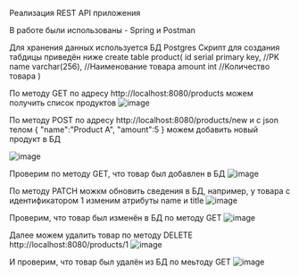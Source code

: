 Реализация REST API приложения

В работе были использованы - Spring и Postman 

Для хранения данных используется БД Postgres 
Скрипт для создания табдицы приведён ниже 
create table product(
    id serial primary key, //PK
    name varchar(256), //Наименование товара
    amount int //Количество товара
)


По методу GET по адресу http://localhost:8080/products можем получить список продуктов 
![image](https://github.com/user-attachments/assets/bb1a0977-70c5-43da-a2b3-91c33ef985d8)

По методу POST по адресу http://localhost:8080/products/new и с json телом
                                                                              {
                                                                                  "name":"Product A",
                                                                                  "amount":5
                                                                              }
  можем добавить новый продукт в БД 

![image](https://github.com/user-attachments/assets/4e8adb1c-9a81-47ea-9ff0-189a76b810f0)

Проверим по методу GET, что товар был добавлен в БД 
![image](https://github.com/user-attachments/assets/1274be7b-3b2a-473f-96f3-69a26408dabb)

По методу PATCH можкм обновить сведения в БД, например, у товара с идентификатором 1 изменим атрибуты name и title
![image](https://github.com/user-attachments/assets/d832c075-1542-444d-915e-38aee44d4cca)

Проверим, что товар был изменён в БД по методу GET 
![image](https://github.com/user-attachments/assets/44063424-78d5-48b5-8458-da8ca4ca0c13)

Далее можем удалить товар по методу DELETE  http://localhost:8080/products/1
![image](https://github.com/user-attachments/assets/de2012f8-1ba9-4bd5-bdbd-983711885ae6)

И проверим, что товар был удалён из БД по меьтоду GET 
![image](https://github.com/user-attachments/assets/8e283179-3eb7-47e5-ae5e-116cf9b8f65c)










